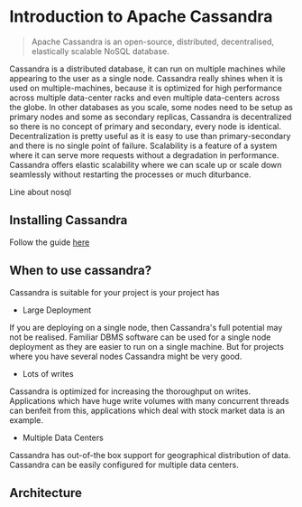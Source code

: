 # Introduction to Apache Cassandra

> Apache Cassandra is an open-source, distributed, decentralised, elastically scalable NoSQL database. 

Cassandra is a distributed database, it can run on multiple machines while appearing to the user as a single node. Cassandra really shines when it is used on multiple-machines, because it is optimized for high performance across
multiple data-center racks and even multiple data-centers across the globe. In other databases as you scale, some nodes need to be setup as primary nodes and some as secondary replicas, Cassandra is decentralized so there is no concept of primary and secondary, every node is identical. Decentralization is pretty useful as it is easy to use than primary-secondary and there is no single point of failure. Scalability is a feature of a system where it can serve more requests without a degradation in performance. Cassandra offers elastic scalability where we can scale up or scale down seamlessly without restarting the processes or much diturbance.    

Line about nosql

## Installing Cassandra

Follow the guide [here](https://cassandra.apache.org/doc/latest/getting_started/installing.html)


## When to use cassandra?

Cassandra is suitable for your project is your project has 

- Large Deployment

If you are deploying on a single node, then Cassandra's full potential may not be realised. Familiar DBMS software can be used for a single node deployment as they are easier to run on a single machine. But for projects where you have several nodes Cassandra might be very good.

- Lots of writes

Cassandra is optimized for increasing the thoroughput on writes. Applications which have huge write volumes with many concurrent threads can benfeit from this, applications which deal with stock market data is an example.

- Multiple Data Centers

Cassandra has out-of-the box support for geographical distribution of data. Cassandra can be easily configured for multiple data centers.


## Architecture

